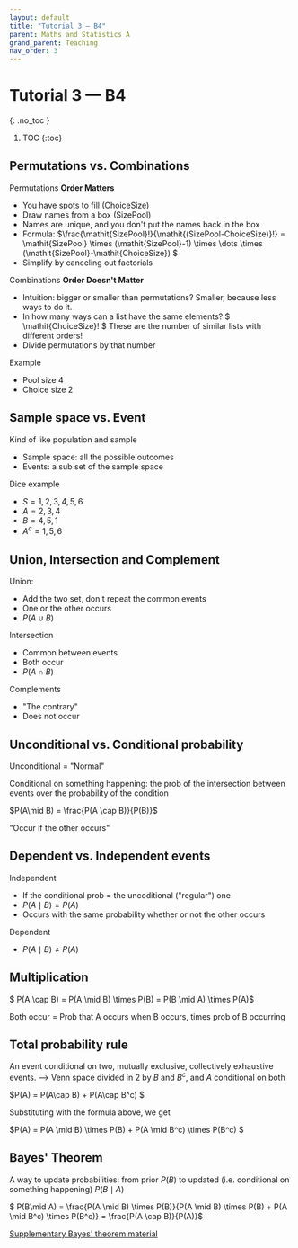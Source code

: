 ```yaml
---
layout: default
title: "Tutorial 3 — B4"
parent: Maths and Statistics A
grand_parent: Teaching
nav_order: 3
---
```

# Tutorial 3 — B4
{: .no_toc }

1. TOC
{:toc}

## Permutations vs. Combinations

Permutations **Order Matters**

- You have spots to fill (ChoiceSize)
- Draw names from a box (SizePool)
- Names are unique, and you don't put the names back in the box
- Formula: $\frac{\mathit{SizePool}!}{\mathit{(SizePool-ChoiceSize)}!} = \mathit{SizePool} \times (\mathit{SizePool}-1) \times \dots \times (\mathit{SizePool}-\mathit{ChoiceSize}) $
- Simplify by canceling out factorials

Combinations **Order Doesn't Matter**

- Intuition: bigger or smaller than permutations? Smaller, because less ways to do it.
- In how many ways can a list have the same elements? $ \mathit{ChoiceSize}! $ These are the number of similar lists with different orders!
- Divide permutations by that number

Example

- Pool size 4
- Choice size 2

## Sample space vs. Event

Kind of like population and sample

- Sample space: all the possible outcomes
- Events: a sub set of the sample space

Dice example

- $S={1,2,3,4,5,6}$
- $A=2,3,4$
- $B=4,5,1$
- $A^c = 1,5,6$

## Union, Intersection and Complement

Union:

- Add the two set, don't repeat the common events
- One or the other occurs
- $P(A \cup B)$

Intersection

- Common between events
- Both occur
- $P(A \cap B)$

Complements

- "The contrary"
- Does not occur

## Unconditional vs. Conditional probability

Unconditional = "Normal"

Conditional on something happening: the prob of the intersection between events over the probability of the condition

$P(A\mid B) = \frac{P(A \cap B)}{P(B)}$

"Occur if the other occurs"

## Dependent vs. Independent events

Independent

- If the conditional prob = the uncoditional ("regular") one
- $P(A\mid B)=P(A)$
- Occurs with the same probability whether or not the other occurs

Dependent

- $P(A\mid B) \neq P(A)$

## Multiplication

$ P(A \cap B) = P(A \mid B) \times P(B) = P(B \mid A) \times P(A)$

Both occur = Prob that A occurs when B occurs, times prob of B occurring

## Total probability rule

An event conditional on two, mutually exclusive, collectively exhaustive events. --> Venn space divided in 2 by $B$ and $B^c$, and $A$ conditional on both

$P(A) = P(A\cap B) + P(A\cap B^c) $

Substituting with the formula above, we get

$P(A) = P(A \mid B) \times P(B) + P(A \mid B^c) \times P(B^c) $

## Bayes' Theorem

A way to update probabilities: from prior $P(B)$ to updated (i.e. conditional on something happening) $P(B\mid A)$

$ P(B\mid A) = \frac{P(A \mid B) \times P(B)}{P(A \mid B) \times P(B) + P(A \mid B^c) \times P(B^c)} = \frac{P(A \cap B)}{P(A)}$

[Supplementary Bayes' theorem material](assets/tuto3_supp.pdf)